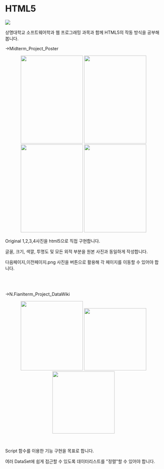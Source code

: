 # HTML5

<img src="https://img.shields.io/badge/html5-E34F26?style=for-the-badge&logo=html5&logoColor=white">


상명대학교 소프트웨어학과 웹 프로그래밍 과목과 함께 HTML5의 작동 방식을 공부해 봅니다.



->Midterm_Project_Poster

<p align="center">
<img src="https://github.com/YangJunMan/Practice/blob/main/SMU.HTML5/Midterm_Project_Poster/Original1.png" width="200" height="283"/>
<img src="https://github.com/YangJunMan/Practice/blob/main/SMU.HTML5/Midterm_Project_Poster/Original2.jpg" width="200" height="283"/>
<img src="https://github.com/YangJunMan/Practice/blob/main/SMU.HTML5/Midterm_Project_Poster/Original3.jpg" width="200" height="283"/>
<img src="https://github.com/YangJunMan/Practice/blob/main/SMU.HTML5/Midterm_Project_Poster/Original4.jpg" width="200" height="283"/>
</p>
  
Original 1,2,3,4사진을 html5으로 직접 구현합니다.

글꼴, 크기, 색깔, 투명도 및 모든 외적 부분을 원본 사진과 동일하게 작성합니다.

다음페이지,이전페이지.png 사진을 버튼으로 활용해 각 페이지를 이동할 수 있어야 합니다.

<br><br><br>
->N.Fianlterm_Project_DataWiki

<p align="center">
<img src="https://github.com/YangJunMan/Practice/blob/main/SMU.HTML5/N.Finalterm_Project_DataWiki/DataWiki_Example_1.png" width="200" height="223"/>
<img src="https://github.com/YangJunMan/Practice/blob/main/SMU.HTML5/N.Finalterm_Project_DataWiki/DataWiki_Example_2.png" width="200" height="200"/>
<img src="https://github.com/YangJunMan/Practice/blob/main/SMU.HTML5/N.Finalterm_Project_DataWiki/DataWiki_Example_3.png" width="200" height="200"/>
</p>
<br>

Script 함수를 이용한 기능 구현을 목표로 합니다.

여러 DataSet에 쉽게 접근할 수 있도록 데이터리스트를 "정렬"할 수 있어야 합니다.

